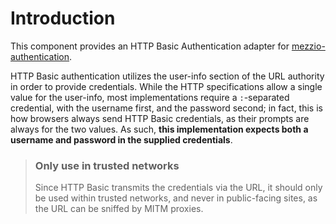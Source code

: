 # Introduction

This component provides an HTTP Basic Authentication adapter for
[mezzio-authentication](https://docs.mezzio.dev/mezzio-authentication).

HTTP Basic authentication utilizes the user-info section of the URL authority in
order to provide credentials. While the HTTP specifications allow a single value
for the user-info, most implementations require a `:`-separated credential, with
the username first, and the password second; in fact, this is how browsers
always send HTTP Basic credentials, as their prompts are always for the two
values. As such, **this implementation expects both a username and password in
the supplied credentials**.

> ### Only use in trusted networks
>
> Since HTTP Basic transmits the credentials via the URL, it should only be used
> within trusted networks, and never in public-facing sites, as the URL can be
> sniffed by MITM proxies.
